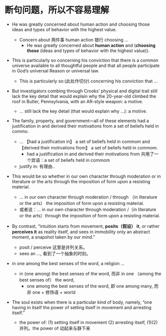 
# 断句问题，所以不容易理解


- He was greatly concerned about human action and choosing those ideas and types of behavior with the highest value.  
  - Concern about 两件事 human action 银行 choosing …
    - He was greatly concerned about **human action** and (**choosing those** (ideas and types of behavior with the highest value)).

- This is particularly so concerning his conviction that there is a common universe available to all thoughtful people and that all people participate in God’s universal Reason or universal law. 
  - This is particularly so:(此处作切分) concerning his conviction that ...

- But investigators combing through Crooks’ physical and digital trail still lack the key detail that would explain why the 20-year-old climbed the roof in Butler, Pennsylvania, with an AR-style weapon: a motive.
  - … still lack the key detail (that would explain why …): a motive.

- The family, property, and government—all of these elements had a justification in and derived their motivations from a set of beliefs held in commo.
  - ... 【had a justification in】 a set of beliefs held in commom and 【derived their motivations from】 a set of beliefs held in commom.
      - had a justification in and derived their motivations from 共用了一个宾语：a set of beliefs held in commom
  - justify in: 有理由..

- This would be so whether in our own character through moderation or in literature or the arts through the imposition of form upon a resisting material.
  - ... in our own character through moderation / through （in literature or the arts） the imposition of form upon a resisting material.
  - 或者说：... in our own character through moderation /（in literature or the arts）through the imposition of form upon a resisting material.

- By contrast, “intuition starts from movement, **posits（假设） it**, or rather **perceives it** as reality itself, and sees in immobility only an abstract moment, a snapshot taken by our mind.” 
  - posit / perceive 这里是并列关系。
  - sees an …, 看到了一个抽象的时刻。

- in one among the best senses of the word, a religion ...
  - in (one among) the best senses of the word, 而非 in one （among the best senses of） the word,
    - one among the best senses of the word, 即 one among many, 而非 one + 修饰语 + world

- The soul exists when there is a particular kind of body, namely, “one having in itself the power of setting itself in movement and arresting itself.”
  - the power of: (1) setting itself in movement (2) arresting itself, (1)(2)并列。the power of 动起来与静下来

